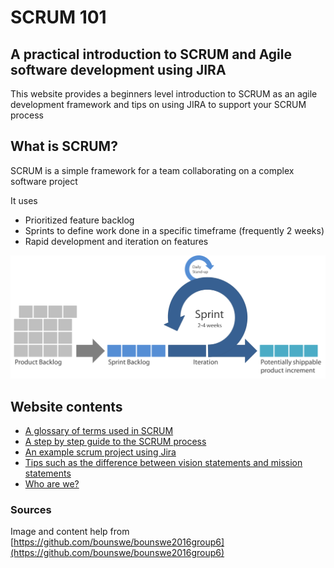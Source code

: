 # SCRUM 101

## A practical introduction to SCRUM and Agile software development using JIRA

This website provides a beginners level introduction to SCRUM as an agile development framework and tips on using JIRA to support your SCRUM process

## What is SCRUM?

SCRUM is a simple framework for a team collaborating on a complex software project

It uses
 - Prioritized feature backlog
 - Sprints to define work done in a specific timeframe (frequently 2 weeks)
 - Rapid development and iteration on features
 
![What is SCRUM infographic](scrum_infographic.png)

## Website contents 
 - [A glossary of terms used in SCRUM](glossary.md) 
 - [A step by step guide to the SCRUM process](inpractice.md)
 - [An example scrum project using Jira](examplescrum.md)
 - [Tips such as the difference between vision statements and mission statements](tips_for_scrum.md)
 - [Who are we?](team.md) 

### Sources
Image and content help from [https://github.com/bounswe/bounswe2016group6](https://github.com/bounswe/bounswe2016group6)
